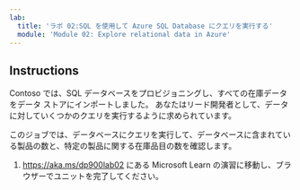 ```yaml
---
lab:
  title: 'ラボ 02:SQL を使用して Azure SQL Database にクエリを実行する'
  module: 'Module 02: Explore relational data in Azure'
---
```


## <a name="instructions"></a>Instructions
Contoso では、SQL データベースをプロビジョニングし、すべての在庫データをデータ ストアにインポートしました。 あなたはリード開発者として、データに対していくつかのクエリを実行するように求められています。

このジョブでは、データベースにクエリを実行して、データベースに含まれている製品の数と、特定の製品に関する在庫品目の数を確認します。

1.  https://aka.ms/dp900lab02 にある Microsoft Learn の演習に移動し、ブラウザーでユニットを完了してください。 
